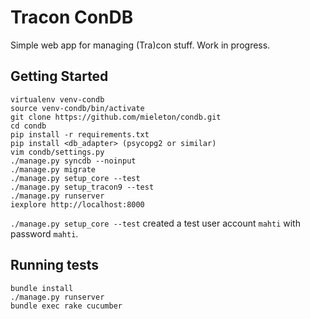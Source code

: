 # Tracon ConDB

Simple web app for managing (Tra)con stuff. Work in progress.

## Getting Started

    virtualenv venv-condb
    source venv-condb/bin/activate
    git clone https://github.com/mieleton/condb.git
    cd condb
    pip install -r requirements.txt
    pip install <db_adapter> (psycopg2 or similar)
    vim condb/settings.py
    ./manage.py syncdb --noinput
    ./manage.py migrate
    ./manage.py setup_core --test
    ./manage.py setup_tracon9 --test
    ./manage.py runserver
    iexplore http://localhost:8000

`./manage.py setup_core --test` created a test user account `mahti` with password `mahti`.

## Running tests

    bundle install
    ./manage.py runserver
    bundle exec rake cucumber